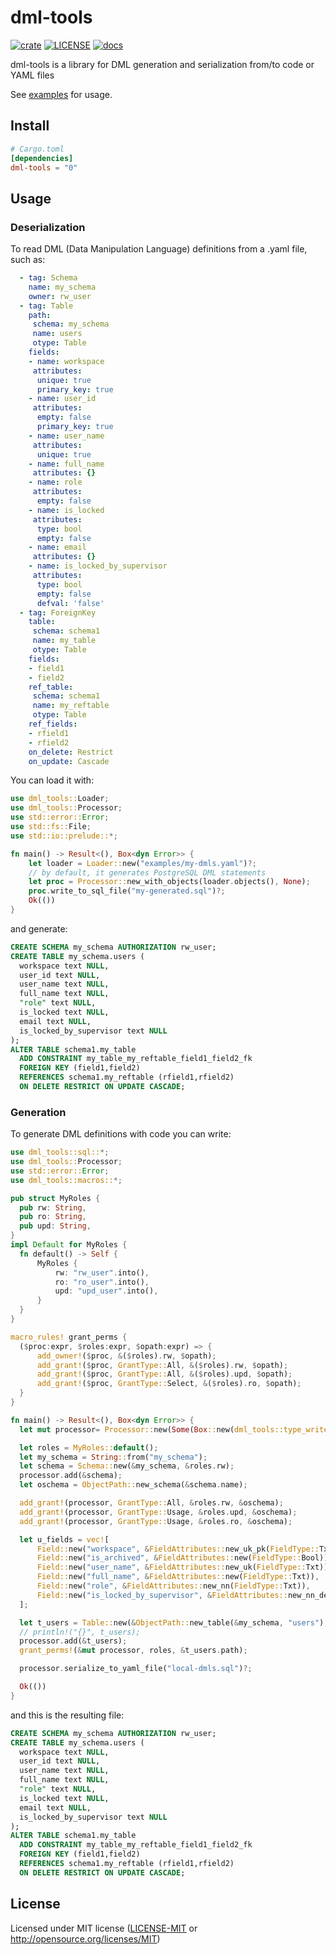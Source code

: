 # dml-tools
  [![crate](https://img.shields.io/crates/v/dml-tools.svg)](https://crates.io/crates/dml-tools)
  [![LICENSE](https://img.shields.io/crates/l/dml-tools.svg)](https://github.com/diegoefe/dml-tools/tree/main/LICENSE)
  [![docs](https://docs.rs/dml-tools/badge.svg)](https://docs.rs/dml-tools)

dml-tools is a library for DML generation and serialization from/to code or YAML files

See [examples](https://github.com/diegoefe/dml-tools/tree/main/examples) for usage.

## Install

```toml
# Cargo.toml
[dependencies]
dml-tools = "0"
```


## Usage

### Deserialization
  To read DML (Data Manipulation Language) definitions from a .yaml file, such as:
  ```yaml
    - tag: Schema
      name: my_schema
      owner: rw_user
    - tag: Table
      path:
       schema: my_schema
       name: users
       otype: Table
      fields:
      - name: workspace
       attributes:
        unique: true
        primary_key: true
      - name: user_id
       attributes:
        empty: false
        primary_key: true
      - name: user_name
       attributes:
        unique: true
      - name: full_name
       attributes: {}
      - name: role
       attributes:
        empty: false
      - name: is_locked
       attributes:
        type: bool
        empty: false
      - name: email
       attributes: {}
      - name: is_locked_by_supervisor
       attributes:
        type: bool
        empty: false
        defval: 'false'
    - tag: ForeignKey
      table:
       schema: schema1
       name: my_table
       otype: Table
      fields:
      - field1
      - field2
      ref_table:
       schema: schema1
       name: my_reftable
       otype: Table
      ref_fields:
      - rfield1
      - rfield2
      on_delete: Restrict
      on_update: Cascade
  ```
  You can load it with:
  ```rust
  use dml_tools::Loader;
  use dml_tools::Processor;
  use std::error::Error;
  use std::fs::File;
  use std::io::prelude::*;

  fn main() -> Result<(), Box<dyn Error>> {
      let loader = Loader::new("examples/my-dmls.yaml")?;
      // by default, it generates PostgreSQL DML statements
      let proc = Processor::new_with_objects(loader.objects(), None);
      proc.write_to_sql_file("my-generated.sql")?;
      Ok(())
  }
  ```
  and generate:
  ```sql
  CREATE SCHEMA my_schema AUTHORIZATION rw_user;
  CREATE TABLE my_schema.users (
    workspace text NULL,
    user_id text NULL,
    user_name text NULL,
    full_name text NULL,
    "role" text NULL,
    is_locked text NULL,
    email text NULL,
    is_locked_by_supervisor text NULL
  );
  ALTER TABLE schema1.my_table
    ADD CONSTRAINT my_table_my_reftable_field1_field2_fk
    FOREIGN KEY (field1,field2)
    REFERENCES schema1.my_reftable (rfield1,rfield2)
    ON DELETE RESTRICT ON UPDATE CASCADE;
  ```

### Generation
  To generate DML definitions with code you can write:
  ```rust
  use dml_tools::sql::*;
  use dml_tools::Processor;
  use std::error::Error;
  use dml_tools::macros::*;

  pub struct MyRoles {
    pub rw: String,
    pub ro: String,
    pub upd: String,
  }
  impl Default for MyRoles {
    fn default() -> Self {
        MyRoles {
            rw: "rw_user".into(),
            ro: "ro_user".into(),
            upd: "upd_user".into(),
        }
    }
  }

  macro_rules! grant_perms {
    ($proc:expr, $roles:expr, $opath:expr) => {
        add_owner!($proc, &($roles).rw, $opath);
        add_grant!($proc, GrantType::All, &($roles).rw, $opath);
        add_grant!($proc, GrantType::All, &($roles).upd, $opath);
        add_grant!($proc, GrantType::Select, &($roles).ro, $opath);
    }
  }

  fn main() -> Result<(), Box<dyn Error>> {
    let mut processor= Processor::new(Some(Box::new(dml_tools::type_writers::Mysql{})));

    let roles = MyRoles::default();
    let my_schema = String::from("my_schema");
    let schema = Schema::new(&my_schema, &roles.rw);
    processor.add(&schema);
    let oschema = ObjectPath::new_schema(&schema.name);

    add_grant!(processor, GrantType::All, &roles.rw, &oschema);
    add_grant!(processor, GrantType::Usage, &roles.upd, &oschema);
    add_grant!(processor, GrantType::Usage, &roles.ro, &oschema);

    let u_fields = vec![
        Field::new("workspace", &FieldAttributes::new_uk_pk(FieldType::Txt)),
        Field::new("is_archived", &FieldAttributes::new(FieldType::Bool)),
        Field::new("user_name", &FieldAttributes::new_uk(FieldType::Txt)),
        Field::new("full_name", &FieldAttributes::new(FieldType::Txt)),
        Field::new("role", &FieldAttributes::new_nn(FieldType::Txt)),
        Field::new("is_locked_by_supervisor", &FieldAttributes::new_nn_def(FieldType::Bool, "false")),
    ];

    let t_users = Table::new(&ObjectPath::new_table(&my_schema, "users"), u_fields);
    // println!("{}", t_users);
    processor.add(&t_users);
    grant_perms!(&mut processor, roles, &t_users.path);

    processor.serialize_to_yaml_file("local-dmls.sql")?;

    Ok(())
  }
  ```
  and this is the resulting file:
  ```sql
  CREATE SCHEMA my_schema AUTHORIZATION rw_user;
  CREATE TABLE my_schema.users (
    workspace text NULL,
    user_id text NULL,
    user_name text NULL,
    full_name text NULL,
    "role" text NULL,
    is_locked text NULL,
    email text NULL,
    is_locked_by_supervisor text NULL
  );
  ALTER TABLE schema1.my_table
    ADD CONSTRAINT my_table_my_reftable_field1_field2_fk
    FOREIGN KEY (field1,field2)
    REFERENCES schema1.my_reftable (rfield1,rfield2)
    ON DELETE RESTRICT ON UPDATE CASCADE;
  ```

## License

Licensed under MIT license ([LICENSE-MIT](LICENSE-MIT) or <http://opensource.org/licenses/MIT>)

